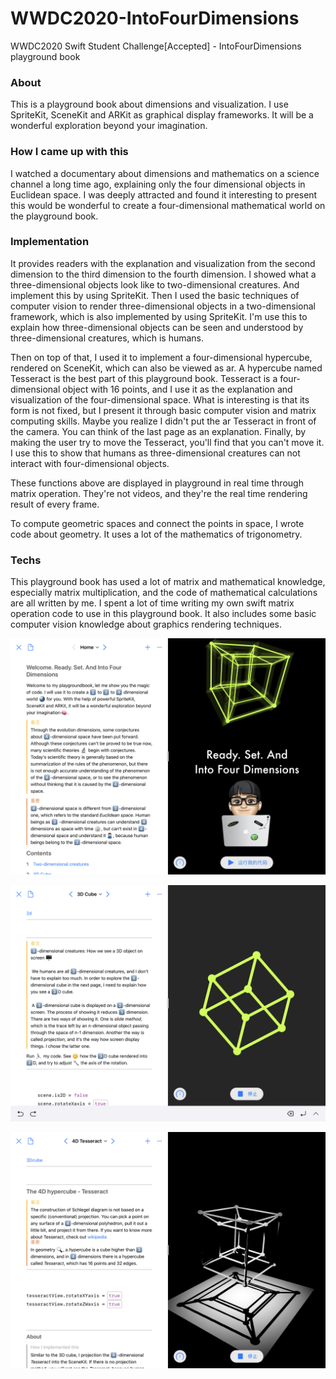 # WWDC2020-IntoFourDimensions
WWDC2020 Swift Student Challenge[Accepted] - IntoFourDimensions playground book

### About

This is a playground book about dimensions and visualization. I use SpriteKit, SceneKit and ARKit as graphical display frameworks. It will be a wonderful exploration beyond your imagination. 

### How I came up with this

I watched a documentary about dimensions and mathematics on a science channel a long time ago, explaining only the four dimensional objects in Euclidean space. I was deeply attracted and found it interesting to present this would be wonderful to create a four-dimensional mathematical world on the playground book.

### Implementation 

It provides readers with the explanation and visualization from the second dimension to the third dimension to the fourth dimension. I showed what a three-dimensional objects look like to two-dimensional creatures. And implement this by using SpriteKit. Then I used the basic techniques of computer vision to render three-dimensional objects in a two-dimensional framework, which is also implemented by using SpriteKit. I'm use this to explain how three-dimensional objects can be seen and understood by three-dimensional creatures, which is humans. 

Then on top of that, I used it to implement a four-dimensional hypercube, rendered on SceneKit, which can also be viewed as ar. A hypercube named Tesseract is the best part of this playground book. Tesseract is a four-dimensional object with 16 points, and I use it as the explanation and visualization of the four-dimensional space.  What is interesting is that its form is not fixed, but I present it through basic computer vision and matrix computing skills. Maybe you realize I didn't put the ar Tesseract in front of the camera. You can think of the last page as an explanation. Finally, by making the user try to move the Tesseract, you'll find that you can't move it. I use this to show that humans as three-dimensional creatures can not interact with four-dimensional objects.

These functions above are displayed in playground in real time through matrix operation. They're not videos, and they're the real time rendering result of every frame.

To compute geometric spaces and connect the points in space, I wrote code about geometry. It uses a lot of the mathematics of trigonometry.

### Techs

This playground book has used a lot of matrix and mathematical knowledge, especially matrix multiplication, and the code of mathematical calculations are all written by me. I spent a lot of time writing my own swift matrix operation code to use in this playground book. It also includes some basic computer vision knowledge about graphics rendering techniques.

![](./imgs/1.png)

![](./imgs/2.png)

![](./imgs/3.png)